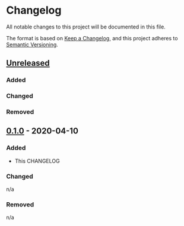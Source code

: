 # Changelog

All notable changes to this project will be documented in this file.

The format is based on [Keep a Changelog](https://keepachangelog.com/en/1.0.0/),
and this project adheres to [Semantic Versioning](https://semver.org/spec/v2.0.0.html).

## [Unreleased]

### Added
### Changed
### Removed

## [0.1.0] - 2020-04-10

### Added

- This CHANGELOG

### Changed

n/a

### Removed

n/a

[Unreleased]: https://gitlab.com/guardianproject-ops/ansible-ntp/compare/0.1.0...HEAD
[0.1.0]: https://gitlab.com/guardianproject-ops/ansible-ntp/tag/0.1.0
